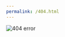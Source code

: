 ```yaml
---
permalink: /404.html
---
```

![404 error](https://miro.medium.com/max/4038/1*uVW5KIjt28G-gEsrjqArRw.jpeg)
